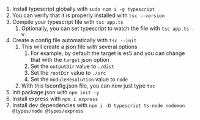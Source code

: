 1. Install typescript globally with `sudo npm i -g typescript`
2. You can verify that it is properly installed with `tsc --version`
3. Compile your typescript file with `tsc app.ts`
    1. Optionally, you can set typescript to watch the file with `tsc app.ts -w`
4. Create a config file automatically with `tsc --init`
    1. This will create a json file with several options
        1. For example, by default the target is es5 and you can change that with the `target` json option
        2. Set the `outputDir` value to `./dist`
        3. Set the `rootDir` value to `./src`
        4. Set the `moduleResolution` value to `node`
    2. With this tsconfig.json file, you can now just type `tsc`
5. Init package.json with `npm init -y`
6. Install express with `npm i express`
7. Install dev dependencies with `npm i -D typescript ts-node nodemon @types/node @types/express`